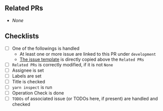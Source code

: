 ## Related PRs
- _None_

## Checklists
- [ ] One of the followings is handled
  - At least one or more issue are linked to this PR under `development`
  - [The issue template](https://github.com/ajktown/.github/blob/main/issue_template.md) is directly copied above the `Related PRs`
- [ ] `Related PRs` is correctly modified, if it is not `None`
- [ ] Assignee is set
- [ ] Labels are set
- [ ] Title is checked
- [ ] `yarn inspect` is run
- [ ] Operation Check is done
- [ ] `TODOs` of associated issue (or TODOs here, if present) are handled and checked
